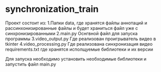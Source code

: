 # synchronization_train
Проект состоит из:
1.Папки data, где хранятся файлы аннотаций и рассинхонизированные файлы и будет храниться файл уже с синхронизированными
2.main.py Оснгвной файл для запуска программы
3.video_output.py Где реализован проигрыватель видео в tkinter
4.video_processing.py Где реализована синхронизация видео
requirements.txt где хранятся исполщуемые библиотеки и их версии

Для запуска необходимо установить необходимые библиотеки и запустить файл main.py

